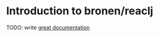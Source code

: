 # Introduction to bronen/reaclj

TODO: write [great documentation](http://jacobian.org/writing/what-to-write/)
